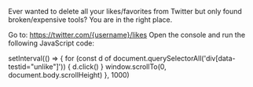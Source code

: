 Ever wanted to delete all your likes/favorites from Twitter but only found broken/expensive tools? You are in the right place.

Go to: https://twitter.com/{username}/likes
Open the console and run the following JavaScript code:

setInterval(() => {
  for (const d of document.querySelectorAll('div[data-testid="unlike"]')) {
    d.click()
  }
  window.scrollTo(0, document.body.scrollHeight)
}, 1000)
